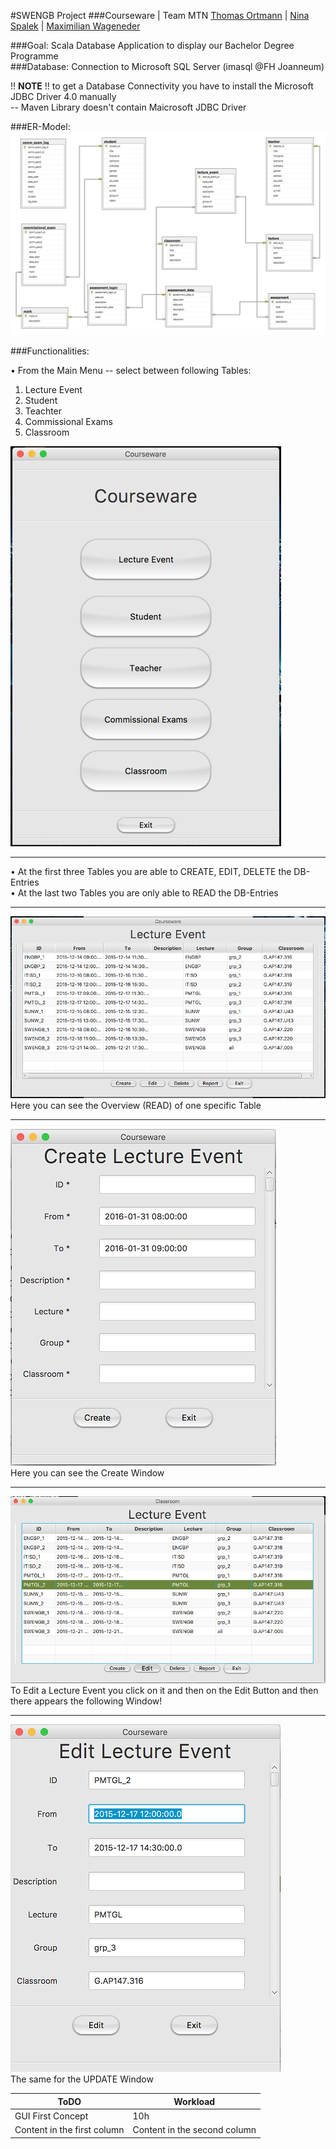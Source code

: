 #SWENGB Project 
###Courseware | Team MTN 
   [Thomas Ortmann](https://github.com/tortmann "github.com/tortmann") | [Nina Spalek](https://github.com/tortmann "github.com/nspalek") | [Maximilian Wageneder](https://github.com/mwageneder "github.com/mwageneder")


###Goal: 
Scala Database Application to display our Bachelor Degree Programme <br>
###Database:
Connection to Microsoft SQL Server (imasql @FH Joanneum)
  
!! **NOTE** !! to get a Database Connectivity you have to install the Microsoft JDBC Driver 4.0 manually  
               -- Maven Library doesn't contain Maicrosoft JDBC Driver 


###ER-Model:
![ER](https://github.com/NSpalek/fhj.swengb.project.courseware.mtn/blob/master/src/main/resources/Screenshots/ER_Model_Courseware.png "ER-Diagram")



###Functionalities: <br>

•	From the Main Menu -- select between following Tables: <br>
1. Lecture Event<br>
2. Student<br>
3. Teachter<br>
4. Commissional Exams<br>
5. Classroom <br>

![MainMenu](https://github.com/nspalek/fhj.swengb.project.courseware.mtn/blob/master/src/main/resources/Screenshots/Courseware_MainMenu.jpg "MainMenu")

____

•	At the first three Tables you are able to CREATE, EDIT, DELETE the DB-Entries <br>
•	At the last two Tables you are only able to READ the DB-Entries <br>

____

![CRUD](https://github.com/NSpalek/fhj.swengb.project.courseware.mtn/blob/master/src/main/resources/Screenshots/Courseware_CRUD_Lecture_Event.png "CRUD")
<br> Here you can see the Overview (READ) of one specific Table <br>

____
![Create](https://github.com/nspalek/fhj.swengb.project.courseware.mtn/blob/master/src/main/resources/Screenshots/Courseware_C_Lecture_Event.png "Create")
<br> Here you can see the Create Window 

____

![Read_Update](https://github.com/nspalek/fhj.swengb.project.courseware.mtn/blob/master/src/main/resources/Screenshots/Courseware_RU_Lecture_Event.png "Read_Update")
<br> To Edit a Lecture Event you click on it and then on the Edit Button and then there appears the following Window! 

___

![Update](https://github.com/nspalek/fhj.swengb.project.courseware.mtn/blob/master/src/main/resources/Screenshots/Courseware_U_Lecture_Event.png "Update")
<br> The same for the UPDATE Window 



ToDO | Workload
------------ | -------------
GUI First Concept | 10h
Content in the first column | Content in the second column